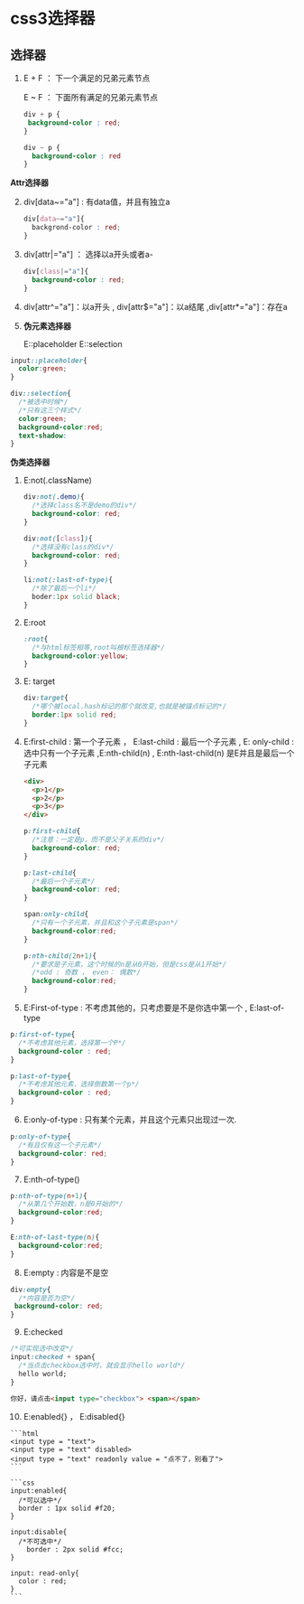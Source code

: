 # css3选择器

## 选择器

1. E + F   ： 下一个满足的兄弟元素节点

   E ~ F   ： 下面所有满足的兄弟元素节点

   ```css
   div + p {
   	background-color : red;
   }
   
   div ~ p {
     background-color : red
   }
   ```



**Attr选择器**

2. div[data~="a"]    : 有data值，并且有独立a

   ```css
   div[data~="a"]{
     backgrond-color : red;
   }
   ```



3. div[attr|="a"] ： 选择以a开头或者a-

   ```CSS
   div[class|="a"]{
     background-color : red;
   }
   ```



4. div[attr^="a"]：以a开头 , div[attr$="a"]：以a结尾 ,div[attr*="a"]：存在a



5. **伪元素选择器**

   E::placeholder			E::selection

```css
input::placeholder{
  color:green;
}
```

```css
div::selection{
  /*被选中时候*/
  /*只有这三个样式*/
  color:green;   
  background-color:red;
  text-shadow:
}
```



**伪类选择器**

1. E:not(.className) 

   ```css
   div:not(.demo){
     /*选择class名不是demo的div*/
     background-color: red;
   }
   
   div:not([class]){
     /*选择没有class的div*/
     background-color: red;
   }
   
   li:not(:last-of-type){
     /*除了最后一个li*/
     boder:1px solid black;
   }
   ```

2. E:root

   ```css
   :root{
     /*与html标签相等,root叫根标签选择器*/
     background-color:yellow;
   }
   ```


3. E: target

   ```css
   div:target{
     /*哪个被local.hash标记的那个就改变,也就是被锚点标记的*/
     border:1px solid red;
   }
   ```

4. E:first-child : 第一个子元素 ， E:last-child : 最后一个子元素 ,  E: only-child : 选中只有一个子元素 ,E:nth-child(n) , E:nth-last-child(n) 是E并且是最后一个子元素

   ```html
   <div>
     <p>1</p>
     <p>2</p>
     <p>3</p>
   </div>
   ```

   

   ```css
   p:first-child{
     /*注意：一定是p，而不是父子关系的div*/
     background-color: red;
   }
   
   p:last-child{
     /*最后一个子元素*/
     background-color: red;
   }
   
   span:only-child{
     /*只有一个子元素，并且和这个子元素是span*/
     background-color:red;
   }
   
   p:nth-child(2n+1){
     /*要求是子元素，这个时候的n是从0开始，但是css是从1开始*/
     /*odd : 奇数 ， even： 偶数*/
   	 background-color:red;
   }
   ```
   
   

   

5.  E:First-of-type : 不考虑其他的，只考虑要是不是你选中第一个 ,  E:last-of-type

   ```css
   p:first-of-type{
     /*不考虑其他元素，选择第一个P*/
     background-color : red;
   }
   
   p:last-of-type{
     /*不考虑其他元素，选择倒数第一个p*/
     background-color : red;
   }
   ```

   

6.  E:only-of-type : 只有某个元素，并且这个元素只出现过一次.

   ```css
   p:only-of-type{
     /*有且仅有这一个子元素*/
     background-color: red;
   }
   ```

   

7.  E:nth-of-type()

   ```css
   p:nth-of-type(n+1){
     /*从第几个开始数，n是0开始的*/
     background-color:red;
   }
   
   E:nth-of-last-type(n){
     background-color:red;
   }
   ```



8.  E:empty : 内容是不是空

   ```css
   div:empty{
     /*内容是否为空*/
   	background-color: red;
   }
   ```

   

9.  E:checked

```css
/*可实现选中改变*/
input:checked + span{
  /*当点击checkbox选中时，就会显示hello world*/
  hello world;
}
```

```html
你好，请点击<input type="checkbox"> <span></span>
```



10.  E:enabled{} 	， E:disabled{}

    ```html
    <input type = "text">
    <input type = "text" disabled>
    <input type = "text" readonly value = "点不了，别看了">
    ```

    ```css
    input:enabled{
      /*可以选中*/
      border : 1px solid #f20;
    }
    
    input:disable{
      /*不可选中*/
    	border : 2px solid #fcc;
    }
    
    input: read-only{
      color : red;
    }
    ```

    